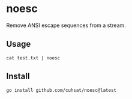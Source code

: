 # noesc
Remove ANSI escape sequences from a stream.

## Usage
```console
cat test.txt | noesc
```

## Install

```console
go install github.com/cuhsat/noesc@latest
```
